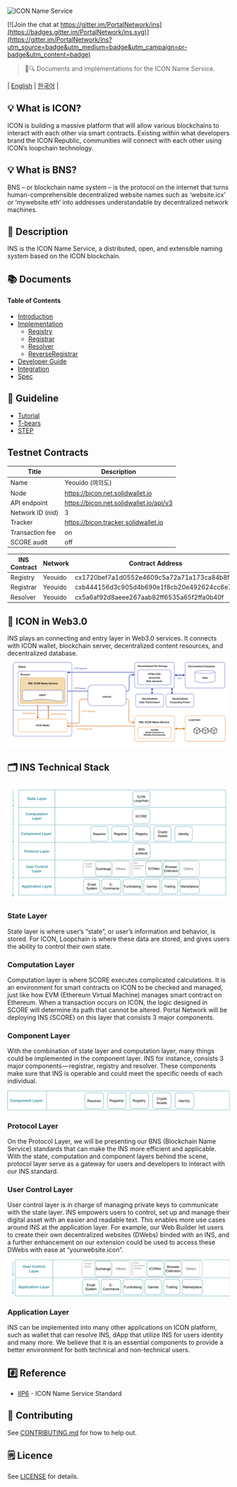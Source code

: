 ![ICON Name Service](./assets/cover.jpg)

[![Join the chat at https://gitter.im/PortalNetwork/ins](https://badges.gitter.im/PortalNetwork/ins.svg)](https://gitter.im/PortalNetwork/ins?utm_source=badge&utm_medium=badge&utm_campaign=pr-badge&utm_content=badge)

> 📖🔍 Documents and implementations for the ICON Name Service.

| [English](./README.md) | [한국어](./README_KR.md) |  

## 💡 What is ICON?
ICON is building a massive platform that will allow various blockchains to interact with each other via smart contracts.  Existing within what developers brand the ICON Republic, communities will connect with each other using ICON’s loopchain technology.

## 💡 What is BNS?
BNS – or blockchain name system – is the protocol on the internet that turns human-comprehensible decentralized website names such as ‘website.icx’ or ‘mywebsite.eth’ into addresses understandable by decentralized network machines.

## 📝 Description

INS is the ICON Name Service, a distributed, open, and extensible naming system based on the ICON blockchain.

## 📚 Documents

#### Table of Contents
- [Introduction](./docs/INTRODUCTION.md)
- [Implementation](./docs/IMPLEMENTATION.md)
    - [Registry](./docs/REGISTRY.md)
    - [Registrar](./docs/REGISTRAR.md)
    - [Resolver](./docs/RESOLVER.md)
    - [ReverseRegistrar](./docs/REVERSE_REGISTRAR.md)
- [Developer Guide](./docs/DEVELOPER_GUIDE.md)
- [Integration](./docs/INTEGRATION.md)
- [Spec](./ins/SPEC.md)

## 📝 Guideline
- [Tutorial](./docs/TUTORIAL.md)
- [T-bears](./docs/T-BEARS.md)
- [STEP](./docs/STEP.md)

## Testnet Contracts

Title            | Description
-----------------|-------------------------------------------------------
Name             | Yeouido (여의도)
Node             | https://bicon.net.solidwallet.io
API endpoint     | https://bicon.net.solidwallet.io/api/v3
Network ID (nid) | 3
Tracker          | https://bicon.tracker.solidwallet.io
Transaction fee	 | on
SCORE audit      | off

INS Contract | Network    | Contract Address                           | Transaction Hash
-------------|------------|--------------------------------------------|-----------------------------------------------
Registry     | Yeouido    | cx1720bef7a1d0552e4609c5a72a71a173ca84b8f7 | [0xbabcb7c2a92ff57654d08db662a0db2f1719b2adac2e99b37c3cf16b664afccb](https://bicon.tracker.solidwallet.io/transaction/0xbabcb7c2a92ff57654d08db662a0db2f1719b2adac2e99b37c3cf16b664afccb)
Registrar    | Yeouido    | cxb444156d3c905d4b690e1f8cb20e492624cc6e74 | [0x344a38f23e1e17af67519fe645c1cd9c9e67b7e129001edd13cb98030591729b](https://bicon.tracker.solidwallet.io/transaction/0x344a38f23e1e17af67519fe645c1cd9c9e67b7e129001edd13cb98030591729b)
Resolver     | Yeouido    | cx5a6af92d8aeee267aab82ff6535a65f2ffa0b40f | [0x5bd81c81c6bea2a09e406997741905135ca44048c879f861859daea448d6d643](https://bicon.tracker.solidwallet.io/transaction/0x5bd81c81c6bea2a09e406997741905135ca44048c879f861859daea448d6d643)

## 📍 ICON in Web3.0
INS plays an connecting and entry layer in Web3.0 services. It connects with ICON wallet, blockchain server, decentralized content resources, and decentralized database.
![INS Workflow](./assets/ICON_web3.png)

## 🗂️ INS Technical Stack

![INS Stack](./assets/ICON_1.png)

### State Layer
State layer is where user’s “state”, or user’s information and behavior, is stored. For ICON, Loopchain is where these data are stored, and gives users the ability to control their own state.

### Computation Layer
Computation layer is where SCORE executes complicated calculations. It is an environment for smart contracts on ICON to be checked and managed, just like how EVM (Ethereum Virtual Machine) manages smart contract on Ethereum. When a transaction occurs on ICON, the logic designed in SCORE will determine its path that cannot be altered. Portal Network will be deploying INS (SCORE) on this layer that consists 3 major components.

### Component Layer
With the combination of state layer and computation layer, many things could be implemented in the component layer. INS for instance, consists 3 major components — registrar, registry and resolver. These components make sure that INS is operable and could meet the specific needs of each individual.

![Component Layer](./assets/ICON_2.png)

### Protocol Layer
On the Protocol Layer, we will be presenting our BNS (Blockchain Name Service) standards that can make the INS more efficient and applicable. With the state, computation and component layers behind the scene, protocol layer serve as a gateway for users and developers to interact with our INS standard.

### User Control Layer
User control layer is in charge of managing private keys to communicate with the state layer. INS empowers users to control, set up and manage their digital asset with an easier and readable text. This enables more use cases around INS at the application layer. For example, our Web Builder let users to create their own decentralized websites (DWebs) binded with an INS, and a further enhancement on our extension could be used to access these DWebs with ease at “yourwebsite.icon”.

![User Control Layer & Application Layer](./assets/ICON_3.png)

### Application Layer
INS can be implemented into many other applications on ICON platform, such as wallet that can resolve INS, dApp that utilize INS for users identity and many more. We believe that it is an essential components to provide a better environment for both technical and non-technical users.


## #️⃣ Reference
- [IIP6](https://github.com/icon-project/IIPs/blob/master/IIPS/iip-6.md) - ICON Name Service Standard

## 📣 Contributing
See [CONTRIBUTING.md](./CONTRIBUTING.md) for how to help out.

## 🗒 Licence
See [LICENSE](./LICENSE) for details.
